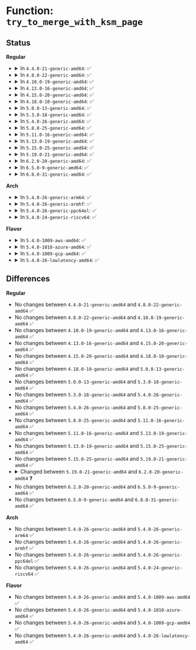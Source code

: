 # Function: <code>try_to_merge_with_ksm_page</code>

## Status
<b>Regular</b>
<ul>
<li>
<details>
<summary>In <code>4.4.0-21-generic-amd64</code>: ✅</summary>

```c
int try_to_merge_with_ksm_page(struct rmap_item * rmap_item, struct page * page, struct page * kpage)
```

```json
{
  "name": "try_to_merge_with_ksm_page",
  "collision_type": "Unique Static",
  "inline_type": "No",
  "funcs": [
    {
      "addr": 18446744071580832464,
      "name": "try_to_merge_with_ksm_page",
      "external": false,
      "loc": "mm/ksm.c:1081",
      "file": "mm/ksm.c",
      "inline": "seen, unknown",
      "caller_inline": [],
      "caller_func": [
        "mm/ksm.c:ksm_scan_thread",
        "mm/ksm.c:ksm_scan_thread",
        "mm/ksm.c:ksm_scan_thread"
      ]
    }
  ],
  "symbols": [
    {
      "addr": 18446744071580832464,
      "name": "try_to_merge_with_ksm_page",
      "section": ".text",
      "bind": "STB_LOCAL",
      "size": 1693
    }
  ]
}
```
</details>
</li>
<li>
<details>
<summary>In <code>4.8.0-22-generic-amd64</code>: ✅</summary>

```c
int try_to_merge_with_ksm_page(struct rmap_item * rmap_item, struct page * page, struct page * kpage)
```

```json
{
  "name": "try_to_merge_with_ksm_page",
  "collision_type": "Unique Static",
  "inline_type": "No",
  "funcs": [
    {
      "addr": 18446744071580958272,
      "name": "try_to_merge_with_ksm_page",
      "external": false,
      "loc": "mm/ksm.c:1053",
      "file": "mm/ksm.c",
      "inline": "seen, unknown",
      "caller_inline": [],
      "caller_func": [
        "mm/ksm.c:ksm_scan_thread",
        "mm/ksm.c:ksm_scan_thread",
        "mm/ksm.c:ksm_scan_thread"
      ]
    }
  ],
  "symbols": [
    {
      "addr": 18446744071580958272,
      "name": "try_to_merge_with_ksm_page",
      "section": ".text",
      "bind": "STB_LOCAL",
      "size": 1849
    }
  ]
}
```
</details>
</li>
<li>
<details>
<summary>In <code>4.10.0-19-generic-amd64</code>: ✅</summary>

```c
int try_to_merge_with_ksm_page(struct rmap_item * rmap_item, struct page * page, struct page * kpage)
```

```json
{
  "name": "try_to_merge_with_ksm_page",
  "collision_type": "Unique Static",
  "inline_type": "No",
  "funcs": [
    {
      "addr": 18446744071581033968,
      "name": "try_to_merge_with_ksm_page",
      "external": false,
      "loc": "mm/ksm.c:1082",
      "file": "mm/ksm.c",
      "inline": "seen, unknown",
      "caller_inline": [],
      "caller_func": [
        "mm/ksm.c:ksm_scan_thread",
        "mm/ksm.c:ksm_scan_thread",
        "mm/ksm.c:ksm_scan_thread"
      ]
    }
  ],
  "symbols": [
    {
      "addr": 18446744071581033968,
      "name": "try_to_merge_with_ksm_page",
      "section": ".text",
      "bind": "STB_LOCAL",
      "size": 147
    }
  ]
}
```
</details>
</li>
<li>
<details>
<summary>In <code>4.13.0-16-generic-amd64</code>: ✅</summary>

```c
int try_to_merge_with_ksm_page(struct rmap_item * rmap_item, struct page * page, struct page * kpage)
```

```json
{
  "name": "try_to_merge_with_ksm_page",
  "collision_type": "Unique Static",
  "inline_type": "No",
  "funcs": [
    {
      "addr": 18446744071581080864,
      "name": "try_to_merge_with_ksm_page",
      "external": false,
      "loc": "mm/ksm.c:1239",
      "file": "mm/ksm.c",
      "inline": "seen, unknown",
      "caller_inline": [],
      "caller_func": [
        "mm/ksm.c:ksm_scan_thread",
        "mm/ksm.c:ksm_scan_thread",
        "mm/ksm.c:ksm_scan_thread"
      ]
    }
  ],
  "symbols": [
    {
      "addr": 18446744071581080864,
      "name": "try_to_merge_with_ksm_page",
      "section": ".text",
      "bind": "STB_LOCAL",
      "size": 147
    }
  ]
}
```
</details>
</li>
<li>
<details>
<summary>In <code>4.15.0-20-generic-amd64</code>: ✅</summary>

```c
int try_to_merge_with_ksm_page(struct rmap_item * rmap_item, struct page * page, struct page * kpage)
```

```json
{
  "name": "try_to_merge_with_ksm_page",
  "collision_type": "Unique Static",
  "inline_type": "No",
  "funcs": [
    {
      "addr": 18446744071581192160,
      "name": "try_to_merge_with_ksm_page",
      "external": false,
      "loc": "mm/ksm.c:1250",
      "file": "mm/ksm.c",
      "inline": "seen, unknown",
      "caller_inline": [],
      "caller_func": [
        "mm/ksm.c:ksm_scan_thread",
        "mm/ksm.c:ksm_scan_thread",
        "mm/ksm.c:ksm_scan_thread"
      ]
    }
  ],
  "symbols": [
    {
      "addr": 18446744071581192160,
      "name": "try_to_merge_with_ksm_page",
      "section": ".text",
      "bind": "STB_LOCAL",
      "size": 147
    }
  ]
}
```
</details>
</li>
<li>
<details>
<summary>In <code>4.18.0-10-generic-amd64</code>: ✅</summary>

```c
int try_to_merge_with_ksm_page(struct rmap_item * rmap_item, struct page * page, struct page * kpage)
```

```json
{
  "name": "try_to_merge_with_ksm_page",
  "collision_type": "Unique Static",
  "inline_type": "No",
  "funcs": [
    {
      "addr": 18446744071581338000,
      "name": "try_to_merge_with_ksm_page",
      "external": false,
      "loc": "mm/ksm.c:1280",
      "file": "mm/ksm.c",
      "inline": "seen, unknown",
      "caller_inline": [],
      "caller_func": [
        "mm/ksm.c:ksm_scan_thread",
        "mm/ksm.c:ksm_scan_thread",
        "mm/ksm.c:ksm_scan_thread"
      ]
    }
  ],
  "symbols": [
    {
      "addr": 18446744071581338000,
      "name": "try_to_merge_with_ksm_page",
      "section": ".text",
      "bind": "STB_LOCAL",
      "size": 139
    }
  ]
}
```
</details>
</li>
<li>
<details>
<summary>In <code>5.0.0-13-generic-amd64</code>: ✅</summary>

```c
int try_to_merge_with_ksm_page(struct rmap_item * rmap_item, struct page * page, struct page * kpage)
```

```json
{
  "name": "try_to_merge_with_ksm_page",
  "collision_type": "Unique Static",
  "inline_type": "No",
  "funcs": [
    {
      "addr": 18446744071581421808,
      "name": "try_to_merge_with_ksm_page",
      "external": false,
      "loc": "mm/ksm.c:1278",
      "file": "mm/ksm.c",
      "inline": "seen, unknown",
      "caller_inline": [],
      "caller_func": [
        "mm/ksm.c:ksm_scan_thread",
        "mm/ksm.c:ksm_scan_thread",
        "mm/ksm.c:ksm_scan_thread"
      ]
    }
  ],
  "symbols": [
    {
      "addr": 18446744071581421808,
      "name": "try_to_merge_with_ksm_page",
      "section": ".text",
      "bind": "STB_LOCAL",
      "size": 139
    }
  ]
}
```
</details>
</li>
<li>
<details>
<summary>In <code>5.3.0-18-generic-amd64</code>: ✅</summary>

```c
int try_to_merge_with_ksm_page(struct rmap_item * rmap_item, struct page * page, struct page * kpage)
```

```json
{
  "name": "try_to_merge_with_ksm_page",
  "collision_type": "Unique Static",
  "inline_type": "No",
  "funcs": [
    {
      "addr": 18446744071581533904,
      "name": "try_to_merge_with_ksm_page",
      "external": false,
      "loc": "mm/ksm.c:1294",
      "file": "mm/ksm.c",
      "inline": "seen, unknown",
      "caller_inline": [],
      "caller_func": [
        "mm/ksm.c:cmp_and_merge_page",
        "mm/ksm.c:cmp_and_merge_page",
        "mm/ksm.c:cmp_and_merge_page"
      ]
    }
  ],
  "symbols": [
    {
      "addr": 18446744071581533904,
      "name": "try_to_merge_with_ksm_page",
      "section": ".text",
      "bind": "STB_LOCAL",
      "size": 139
    }
  ]
}
```
</details>
</li>
<li>
<details>
<summary>In <code>5.4.0-26-generic-amd64</code>: ✅</summary>

```c
int try_to_merge_with_ksm_page(struct rmap_item * rmap_item, struct page * page, struct page * kpage)
```

```json
{
  "name": "try_to_merge_with_ksm_page",
  "collision_type": "Unique Static",
  "inline_type": "No",
  "funcs": [
    {
      "addr": 18446744071581598800,
      "name": "try_to_merge_with_ksm_page",
      "external": false,
      "loc": "mm/ksm.c:1276",
      "file": "mm/ksm.c",
      "inline": "seen, unknown",
      "caller_inline": [],
      "caller_func": [
        "mm/ksm.c:cmp_and_merge_page",
        "mm/ksm.c:cmp_and_merge_page",
        "mm/ksm.c:cmp_and_merge_page"
      ]
    }
  ],
  "symbols": [
    {
      "addr": 18446744071581598800,
      "name": "try_to_merge_with_ksm_page",
      "section": ".text",
      "bind": "STB_LOCAL",
      "size": 139
    }
  ]
}
```
</details>
</li>
<li>
<details>
<summary>In <code>5.8.0-25-generic-amd64</code>: ✅</summary>

```c
int try_to_merge_with_ksm_page(struct rmap_item * rmap_item, struct page * page, struct page * kpage)
```

```json
{
  "name": "try_to_merge_with_ksm_page",
  "collision_type": "Unique Static",
  "inline_type": "No",
  "funcs": [
    {
      "addr": 18446744071581812800,
      "name": "try_to_merge_with_ksm_page",
      "external": false,
      "loc": "mm/ksm.c:1276",
      "file": "mm/ksm.c",
      "inline": "seen, unknown",
      "caller_inline": [],
      "caller_func": [
        "mm/ksm.c:cmp_and_merge_page",
        "mm/ksm.c:cmp_and_merge_page",
        "mm/ksm.c:cmp_and_merge_page"
      ]
    }
  ],
  "symbols": [
    {
      "addr": 18446744071581812800,
      "name": "try_to_merge_with_ksm_page",
      "section": ".text",
      "bind": "STB_LOCAL",
      "size": 139
    }
  ]
}
```
</details>
</li>
<li>
<details>
<summary>In <code>5.11.0-16-generic-amd64</code>: ✅</summary>

```c
int try_to_merge_with_ksm_page(struct rmap_item * rmap_item, struct page * page, struct page * kpage)
```

```json
{
  "name": "try_to_merge_with_ksm_page",
  "collision_type": "Unique Static",
  "inline_type": "No",
  "funcs": [
    {
      "addr": 18446744071581860384,
      "name": "try_to_merge_with_ksm_page",
      "external": false,
      "loc": "mm/ksm.c:1277",
      "file": "mm/ksm.c",
      "inline": "seen, unknown",
      "caller_inline": [],
      "caller_func": [
        "mm/ksm.c:cmp_and_merge_page",
        "mm/ksm.c:cmp_and_merge_page",
        "mm/ksm.c:cmp_and_merge_page"
      ]
    }
  ],
  "symbols": [
    {
      "addr": 18446744071581860384,
      "name": "try_to_merge_with_ksm_page",
      "section": ".text",
      "bind": "STB_LOCAL",
      "size": 210
    }
  ]
}
```
</details>
</li>
<li>
<details>
<summary>In <code>5.13.0-19-generic-amd64</code>: ✅</summary>

```c
int try_to_merge_with_ksm_page(struct rmap_item * rmap_item, struct page * page, struct page * kpage)
```

```json
{
  "name": "try_to_merge_with_ksm_page",
  "collision_type": "Unique Static",
  "inline_type": "No",
  "funcs": [
    {
      "addr": 18446744071581893312,
      "name": "try_to_merge_with_ksm_page",
      "external": false,
      "loc": "mm/ksm.c:1275",
      "file": "mm/ksm.c",
      "inline": "seen, unknown",
      "caller_inline": [],
      "caller_func": [
        "mm/ksm.c:cmp_and_merge_page",
        "mm/ksm.c:cmp_and_merge_page",
        "mm/ksm.c:cmp_and_merge_page"
      ]
    }
  ],
  "symbols": [
    {
      "addr": 18446744071581893312,
      "name": "try_to_merge_with_ksm_page",
      "section": ".text",
      "bind": "STB_LOCAL",
      "size": 207
    }
  ]
}
```
</details>
</li>
<li>
<details>
<summary>In <code>5.15.0-25-generic-amd64</code>: ✅</summary>

```c
int try_to_merge_with_ksm_page(struct rmap_item * rmap_item, struct page * page, struct page * kpage)
```

```json
{
  "name": "try_to_merge_with_ksm_page",
  "collision_type": "Unique Static",
  "inline_type": "No",
  "funcs": [
    {
      "addr": 18446744071582188016,
      "name": "try_to_merge_with_ksm_page",
      "external": false,
      "loc": "mm/ksm.c:1271",
      "file": "mm/ksm.c",
      "inline": "seen, unknown",
      "caller_inline": [],
      "caller_func": [
        "mm/ksm.c:cmp_and_merge_page",
        "mm/ksm.c:cmp_and_merge_page",
        "mm/ksm.c:cmp_and_merge_page"
      ]
    }
  ],
  "symbols": [
    {
      "addr": 18446744071582188016,
      "name": "try_to_merge_with_ksm_page",
      "section": ".text",
      "bind": "STB_LOCAL",
      "size": 198
    }
  ]
}
```
</details>
</li>
<li>
<details>
<summary>In <code>5.19.0-21-generic-amd64</code>: ✅</summary>

```c
int try_to_merge_with_ksm_page(struct rmap_item * rmap_item, struct page * page, struct page * kpage)
```

```json
{
  "name": "try_to_merge_with_ksm_page",
  "collision_type": "Unique Static",
  "inline_type": "No",
  "funcs": [
    {
      "addr": 18446744071582649408,
      "name": "try_to_merge_with_ksm_page",
      "external": false,
      "loc": "mm/ksm.c:1281",
      "file": "mm/ksm.c",
      "inline": "seen, unknown",
      "caller_inline": [],
      "caller_func": [
        "mm/ksm.c:cmp_and_merge_page",
        "mm/ksm.c:cmp_and_merge_page",
        "mm/ksm.c:cmp_and_merge_page"
      ]
    }
  ],
  "symbols": [
    {
      "addr": 18446744071582649408,
      "name": "try_to_merge_with_ksm_page",
      "section": ".text",
      "bind": "STB_LOCAL",
      "size": 211
    }
  ]
}
```
</details>
</li>
<li>
<details>
<summary>In <code>6.2.0-20-generic-amd64</code>: ✅</summary>

```c
int try_to_merge_with_ksm_page(struct ksm_rmap_item * rmap_item, struct page * page, struct page * kpage)
```

```json
{
  "name": "try_to_merge_with_ksm_page",
  "collision_type": "Unique Static",
  "inline_type": "No",
  "funcs": [
    {
      "addr": 18446744071583171776,
      "name": "try_to_merge_with_ksm_page",
      "external": false,
      "loc": "mm/ksm.c:1297",
      "file": "mm/ksm.c",
      "inline": "seen, unknown",
      "caller_inline": [],
      "caller_func": [
        "mm/ksm.c:cmp_and_merge_page",
        "mm/ksm.c:cmp_and_merge_page",
        "mm/ksm.c:cmp_and_merge_page"
      ]
    }
  ],
  "symbols": [
    {
      "addr": 18446744071583171776,
      "name": "try_to_merge_with_ksm_page",
      "section": ".text",
      "bind": "STB_LOCAL",
      "size": 234
    }
  ]
}
```
</details>
</li>
<li>
<details>
<summary>In <code>6.5.0-9-generic-amd64</code>: ✅</summary>

```c
int try_to_merge_with_ksm_page(struct ksm_rmap_item * rmap_item, struct page * page, struct page * kpage)
```

```json
{
  "name": "try_to_merge_with_ksm_page",
  "collision_type": "Unique Static",
  "inline_type": "No",
  "funcs": [
    {
      "addr": 18446744071583387856,
      "name": "try_to_merge_with_ksm_page",
      "external": false,
      "loc": "mm/ksm.c:1341",
      "file": "mm/ksm.c",
      "inline": "seen, unknown",
      "caller_inline": [],
      "caller_func": [
        "mm/ksm.c:cmp_and_merge_page",
        "mm/ksm.c:cmp_and_merge_page",
        "mm/ksm.c:cmp_and_merge_page"
      ]
    }
  ],
  "symbols": [
    {
      "addr": 18446744071583387856,
      "name": "try_to_merge_with_ksm_page",
      "section": ".text",
      "bind": "STB_LOCAL",
      "size": 379
    }
  ]
}
```
</details>
</li>
<li>
<details>
<summary>In <code>6.8.0-31-generic-amd64</code>: ✅</summary>

```c
int try_to_merge_with_ksm_page(struct ksm_rmap_item * rmap_item, struct page * page, struct page * kpage)
```

```json
{
  "name": "try_to_merge_with_ksm_page",
  "collision_type": "Unique Static",
  "inline_type": "No",
  "funcs": [
    {
      "addr": 18446744071583630208,
      "name": "try_to_merge_with_ksm_page",
      "external": false,
      "loc": "mm/ksm.c:1540",
      "file": "mm/ksm.c",
      "inline": "seen, unknown",
      "caller_inline": [],
      "caller_func": [
        "mm/ksm.c:cmp_and_merge_page",
        "mm/ksm.c:cmp_and_merge_page",
        "mm/ksm.c:cmp_and_merge_page"
      ]
    }
  ],
  "symbols": [
    {
      "addr": 18446744071583630208,
      "name": "try_to_merge_with_ksm_page",
      "section": ".text",
      "bind": "STB_LOCAL",
      "size": 379
    }
  ]
}
```
</details>
</li>
</ul>
<b>Arch</b>
<ul>
<li>
<details>
<summary>In <code>5.4.0-26-generic-arm64</code>: ✅</summary>

```c
int try_to_merge_with_ksm_page(struct rmap_item * rmap_item, struct page * page, struct page * kpage)
```

```json
{
  "name": "try_to_merge_with_ksm_page",
  "collision_type": "Unique Static",
  "inline_type": "No",
  "funcs": [
    {
      "addr": 18446603336493038904,
      "name": "try_to_merge_with_ksm_page",
      "external": false,
      "loc": "mm/ksm.c:1276",
      "file": "mm/ksm.c",
      "inline": "seen, unknown",
      "caller_inline": [],
      "caller_func": [
        "mm/ksm.c:cmp_and_merge_page",
        "mm/ksm.c:cmp_and_merge_page",
        "mm/ksm.c:cmp_and_merge_page"
      ]
    }
  ],
  "symbols": [
    {
      "addr": 18446603336493038904,
      "name": "try_to_merge_with_ksm_page",
      "section": ".text",
      "bind": "STB_LOCAL",
      "size": 244
    }
  ]
}
```
</details>
</li>
<li>
<details>
<summary>In <code>5.4.0-26-generic-armhf</code>: ✅</summary>

```c
int try_to_merge_with_ksm_page(struct rmap_item * rmap_item, struct page * page, struct page * kpage)
```

```json
{
  "name": "try_to_merge_with_ksm_page",
  "collision_type": "Unique Static",
  "inline_type": "No",
  "funcs": [
    {
      "addr": 3226753936,
      "name": "try_to_merge_with_ksm_page",
      "external": false,
      "loc": "mm/ksm.c:1276",
      "file": "mm/ksm.c",
      "inline": "seen, unknown",
      "caller_inline": [],
      "caller_func": [
        "mm/ksm.c:ksm_do_scan",
        "mm/ksm.c:ksm_do_scan",
        "mm/ksm.c:ksm_do_scan"
      ]
    }
  ],
  "symbols": [
    {
      "addr": 3226753936,
      "name": "try_to_merge_with_ksm_page",
      "section": ".text",
      "bind": "STB_LOCAL",
      "size": 156
    }
  ]
}
```
</details>
</li>
<li>
<details>
<summary>In <code>5.4.0-26-generic-ppc64el</code>: ✅</summary>

```c
int try_to_merge_with_ksm_page(struct rmap_item * rmap_item, struct page * page, struct page * kpage)
```

```json
{
  "name": "try_to_merge_with_ksm_page",
  "collision_type": "Unique Static",
  "inline_type": "No",
  "funcs": [
    {
      "addr": 13835058055286474384,
      "name": "try_to_merge_with_ksm_page",
      "external": false,
      "loc": "mm/ksm.c:1276",
      "file": "mm/ksm.c",
      "inline": "seen, unknown",
      "caller_inline": [],
      "caller_func": [
        "mm/ksm.c:cmp_and_merge_page",
        "mm/ksm.c:cmp_and_merge_page",
        "mm/ksm.c:cmp_and_merge_page"
      ]
    }
  ],
  "symbols": [
    {
      "addr": 13835058055286474384,
      "name": "try_to_merge_with_ksm_page",
      "section": ".text",
      "bind": "STB_LOCAL",
      "size": 216
    }
  ]
}
```
</details>
</li>
<li>
<details>
<summary>In <code>5.4.0-24-generic-riscv64</code>: ✅</summary>

```c
int try_to_merge_with_ksm_page(struct rmap_item * rmap_item, struct page * page, struct page * kpage)
```

```json
{
  "name": "try_to_merge_with_ksm_page",
  "collision_type": "Unique Static",
  "inline_type": "No",
  "funcs": [
    {
      "addr": 18446743936272911370,
      "name": "try_to_merge_with_ksm_page",
      "external": false,
      "loc": "mm/ksm.c:1276",
      "file": "mm/ksm.c",
      "inline": "seen, unknown",
      "caller_inline": [],
      "caller_func": [
        "mm/ksm.c:ksm_do_scan",
        "mm/ksm.c:ksm_do_scan",
        "mm/ksm.c:ksm_do_scan"
      ]
    }
  ],
  "symbols": [
    {
      "addr": 18446743936272911370,
      "name": "try_to_merge_with_ksm_page",
      "section": ".text",
      "bind": "STB_LOCAL",
      "size": 144
    }
  ]
}
```
</details>
</li>
</ul>
<b>Flavor</b>
<ul>
<li>
<details>
<summary>In <code>5.4.0-1009-aws-amd64</code>: ✅</summary>

```c
int try_to_merge_with_ksm_page(struct rmap_item * rmap_item, struct page * page, struct page * kpage)
```

```json
{
  "name": "try_to_merge_with_ksm_page",
  "collision_type": "Unique Static",
  "inline_type": "No",
  "funcs": [
    {
      "addr": 18446744071581567536,
      "name": "try_to_merge_with_ksm_page",
      "external": false,
      "loc": "mm/ksm.c:1276",
      "file": "mm/ksm.c",
      "inline": "seen, unknown",
      "caller_inline": [],
      "caller_func": [
        "mm/ksm.c:cmp_and_merge_page",
        "mm/ksm.c:cmp_and_merge_page",
        "mm/ksm.c:cmp_and_merge_page"
      ]
    }
  ],
  "symbols": [
    {
      "addr": 18446744071581567536,
      "name": "try_to_merge_with_ksm_page",
      "section": ".text",
      "bind": "STB_LOCAL",
      "size": 139
    }
  ]
}
```
</details>
</li>
<li>
<details>
<summary>In <code>5.4.0-1010-azure-amd64</code>: ✅</summary>

```c
int try_to_merge_with_ksm_page(struct rmap_item * rmap_item, struct page * page, struct page * kpage)
```

```json
{
  "name": "try_to_merge_with_ksm_page",
  "collision_type": "Unique Static",
  "inline_type": "No",
  "funcs": [
    {
      "addr": 18446744071581509104,
      "name": "try_to_merge_with_ksm_page",
      "external": false,
      "loc": "mm/ksm.c:1276",
      "file": "mm/ksm.c",
      "inline": "seen, unknown",
      "caller_inline": [],
      "caller_func": [
        "mm/ksm.c:cmp_and_merge_page",
        "mm/ksm.c:cmp_and_merge_page",
        "mm/ksm.c:cmp_and_merge_page"
      ]
    }
  ],
  "symbols": [
    {
      "addr": 18446744071581509104,
      "name": "try_to_merge_with_ksm_page",
      "section": ".text",
      "bind": "STB_LOCAL",
      "size": 139
    }
  ]
}
```
</details>
</li>
<li>
<details>
<summary>In <code>5.4.0-1009-gcp-amd64</code>: ✅</summary>

```c
int try_to_merge_with_ksm_page(struct rmap_item * rmap_item, struct page * page, struct page * kpage)
```

```json
{
  "name": "try_to_merge_with_ksm_page",
  "collision_type": "Unique Static",
  "inline_type": "No",
  "funcs": [
    {
      "addr": 18446744071581558848,
      "name": "try_to_merge_with_ksm_page",
      "external": false,
      "loc": "mm/ksm.c:1276",
      "file": "mm/ksm.c",
      "inline": "seen, unknown",
      "caller_inline": [],
      "caller_func": [
        "mm/ksm.c:cmp_and_merge_page",
        "mm/ksm.c:cmp_and_merge_page",
        "mm/ksm.c:cmp_and_merge_page"
      ]
    }
  ],
  "symbols": [
    {
      "addr": 18446744071581558848,
      "name": "try_to_merge_with_ksm_page",
      "section": ".text",
      "bind": "STB_LOCAL",
      "size": 139
    }
  ]
}
```
</details>
</li>
<li>
<details>
<summary>In <code>5.4.0-26-lowlatency-amd64</code>: ✅</summary>

```c
int try_to_merge_with_ksm_page(struct rmap_item * rmap_item, struct page * page, struct page * kpage)
```

```json
{
  "name": "try_to_merge_with_ksm_page",
  "collision_type": "Unique Static",
  "inline_type": "No",
  "funcs": [
    {
      "addr": 18446744071581623840,
      "name": "try_to_merge_with_ksm_page",
      "external": false,
      "loc": "mm/ksm.c:1276",
      "file": "mm/ksm.c",
      "inline": "seen, unknown",
      "caller_inline": [],
      "caller_func": [
        "mm/ksm.c:cmp_and_merge_page",
        "mm/ksm.c:cmp_and_merge_page",
        "mm/ksm.c:cmp_and_merge_page"
      ]
    }
  ],
  "symbols": [
    {
      "addr": 18446744071581623840,
      "name": "try_to_merge_with_ksm_page",
      "section": ".text",
      "bind": "STB_LOCAL",
      "size": 139
    }
  ]
}
```
</details>
</li>
</ul>

## Differences
<b>Regular</b>
<ul>
<li>
No changes between <code>4.4.0-21-generic-amd64</code> and <code>4.8.0-22-generic-amd64</code> ✅
</li>
<li>
No changes between <code>4.8.0-22-generic-amd64</code> and <code>4.10.0-19-generic-amd64</code> ✅
</li>
<li>
No changes between <code>4.10.0-19-generic-amd64</code> and <code>4.13.0-16-generic-amd64</code> ✅
</li>
<li>
No changes between <code>4.13.0-16-generic-amd64</code> and <code>4.15.0-20-generic-amd64</code> ✅
</li>
<li>
No changes between <code>4.15.0-20-generic-amd64</code> and <code>4.18.0-10-generic-amd64</code> ✅
</li>
<li>
No changes between <code>4.18.0-10-generic-amd64</code> and <code>5.0.0-13-generic-amd64</code> ✅
</li>
<li>
No changes between <code>5.0.0-13-generic-amd64</code> and <code>5.3.0-18-generic-amd64</code> ✅
</li>
<li>
No changes between <code>5.3.0-18-generic-amd64</code> and <code>5.4.0-26-generic-amd64</code> ✅
</li>
<li>
No changes between <code>5.4.0-26-generic-amd64</code> and <code>5.8.0-25-generic-amd64</code> ✅
</li>
<li>
No changes between <code>5.8.0-25-generic-amd64</code> and <code>5.11.0-16-generic-amd64</code> ✅
</li>
<li>
No changes between <code>5.11.0-16-generic-amd64</code> and <code>5.13.0-19-generic-amd64</code> ✅
</li>
<li>
No changes between <code>5.13.0-19-generic-amd64</code> and <code>5.15.0-25-generic-amd64</code> ✅
</li>
<li>
No changes between <code>5.15.0-25-generic-amd64</code> and <code>5.19.0-21-generic-amd64</code> ✅
</li>
<li>
<details>
<summary>Changed between <code>5.19.0-21-generic-amd64</code> and <code>6.2.0-20-generic-amd64</code> ❓</summary>
<ul>
<li>
<b>Param type changed. </b>
<code>struct rmap_item * rmap_item</code> ➡️ <code>struct ksm_rmap_item * rmap_item</code>
</li>
</ul>
</details>
</li>
<li>
No changes between <code>6.2.0-20-generic-amd64</code> and <code>6.5.0-9-generic-amd64</code> ✅
</li>
<li>
No changes between <code>6.5.0-9-generic-amd64</code> and <code>6.8.0-31-generic-amd64</code> ✅
</li>
</ul>
<b>Arch</b>
<ul>
<li>
No changes between <code>5.4.0-26-generic-amd64</code> and <code>5.4.0-26-generic-arm64</code> ✅
</li>
<li>
No changes between <code>5.4.0-26-generic-amd64</code> and <code>5.4.0-26-generic-armhf</code> ✅
</li>
<li>
No changes between <code>5.4.0-26-generic-amd64</code> and <code>5.4.0-26-generic-ppc64el</code> ✅
</li>
<li>
No changes between <code>5.4.0-26-generic-amd64</code> and <code>5.4.0-24-generic-riscv64</code> ✅
</li>
</ul>
<b>Flavor</b>
<ul>
<li>
No changes between <code>5.4.0-26-generic-amd64</code> and <code>5.4.0-1009-aws-amd64</code> ✅
</li>
<li>
No changes between <code>5.4.0-26-generic-amd64</code> and <code>5.4.0-1010-azure-amd64</code> ✅
</li>
<li>
No changes between <code>5.4.0-26-generic-amd64</code> and <code>5.4.0-1009-gcp-amd64</code> ✅
</li>
<li>
No changes between <code>5.4.0-26-generic-amd64</code> and <code>5.4.0-26-lowlatency-amd64</code> ✅
</li>
</ul>
